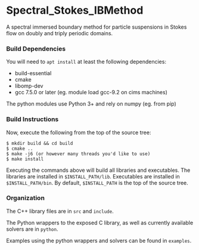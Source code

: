 # Spectral_Stokes_IBMethod
A spectral immersed boundary method for particle suspensions in Stokes flow on doubly and triply periodic domains.

### Build Dependencies ###
You will need to `apt install` at least the following dependencies:

* build-essential
* cmake
* libomp-dev
* gcc 7.5.0 or later (eg. module load gcc-9.2 on cims machines)

The python modules use Python 3+ and rely on numpy (eg. from pip)

### Build Instructions ###
Now, execute the following from the top of the source tree: 
```
$ mkdir build && cd build
$ cmake ..
$ make -j6 (or however many threads you'd like to use)
$ make install
```
Executing the commands above will build all libraries and executables. The libraries are
installed in `$INSTALL_PATH/lib`. Executables are installed in `$INSTALL_PATH/bin`. 
By default, `$INSTALL_PATH` is the top of the source tree.

### Organization ###
The C++ library files are in `src` and `include`. 

The Python wrappers to the exposed C library, as well as currently available solvers are in `python`.

Examples using the python wrappers and solvers can be found in `examples`.
